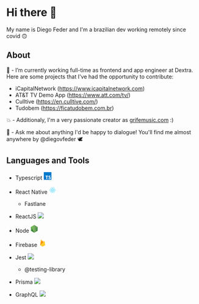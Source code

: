 # Hi there 👋

My name is Diego Feder and I'm a brazilian dev working remotely since covid 🙃

## About

👯 - I’m currently working full-time as frontend and app engineer at Dextra. Here are some projects that I've had the opportunity to contribute:
  - iCapitalNetwork (https://www.icapitalnetwork.com)
  - AT&T TV Demo App (https://www.att.com/tv/)
  - Culltive (https://en.culltive.com/)
  - Tudobem (https://ficatudobem.com.br)

💥 - Additionaly, I'm a very passionate creator as [grifemusic.com](https://grifemusic.com/) :)

💬 - Ask me about anything I'd be happy to dialogue! You'll find me almost anywhere by @diegovfeder :dove:

## Languages and Tools

- Typescript
<code><img height="20" src="https://raw.githubusercontent.com/github/explore/80688e429a7d4ef2fca1e82350fe8e3517d3494d/topics/typescript/typescript.png"></code>

- React Native
<code><img height="20" src="https://raw.githubusercontent.com/github/explore/80688e429a7d4ef2fca1e82350fe8e3517d3494d/topics/react-native/react-native.png"></code>
  - Fastlane

- ReactJS
<code><img height="20" src="https://upload.wikimedia.org/wikipedia/commons/thumb/a/a7/React-icon.svg/1200px-React-icon.svg.png"></code>

- Node
<code><img height="20" src="https://raw.githubusercontent.com/github/explore/80688e429a7d4ef2fca1e82350fe8e3517d3494d/topics/nodejs/nodejs.png"></code>

- Firebase
<code><img height="20" src="https://raw.githubusercontent.com/github/explore/80688e429a7d4ef2fca1e82350fe8e3517d3494d/topics/firebase/firebase.png"></code>

- Jest
<code><img height="20" src="https://cdn.auth0.com/blog/testing-react-with-jest/logo.png"></code>
  - @testing-library

- Prisma
<code><img height="20" src="https://images.tute.io/tute/topic/prisma.png"></code>

- GraphQL
<code><img height="20" src="https://graphql.org/img/logo.svg"></code>


<!--
**diegovfeder/diegovfeder** is a ✨ _special_ ✨ repository because its `README.md` (this file) appears on your GitHub profile.
-->
